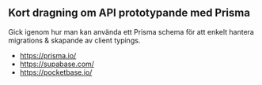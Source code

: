 

## Kort dragning om API prototypande med Prisma

Gick igenom hur man kan använda ett Prisma schema för att enkelt hantera migrations & skapande av client typings.

- https://prisma.io/
- https://supabase.com/
- https://pocketbase.io/
